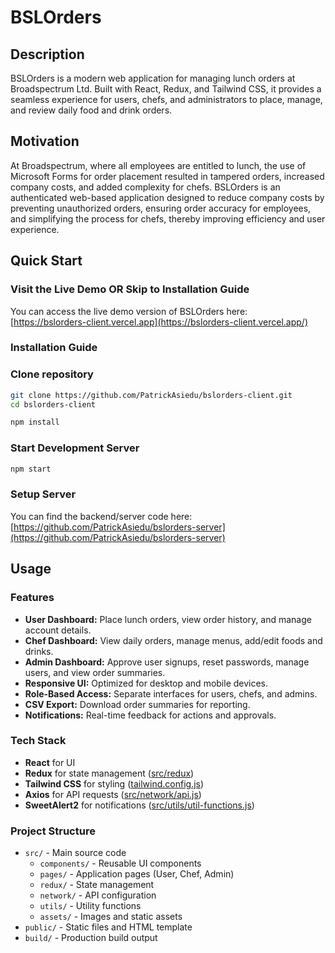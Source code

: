 # BSLOrders

## Description

BSLOrders is a modern web application for managing lunch orders at Broadspectrum Ltd. Built with React, Redux, and Tailwind CSS, it provides a seamless experience for users, chefs, and administrators to place, manage, and review daily food and drink orders.

## Motivation

At Broadspectrum, where all employees are entitled to lunch, the use of Microsoft Forms for order placement resulted in tampered orders, increased company costs, and added complexity for chefs. BSLOrders is an authenticated web-based application designed to reduce company costs by preventing unauthorized orders, ensuring order accuracy for employees, and simplifying the process for chefs, thereby improving efficiency and user experience.

## Quick Start

### Visit the Live Demo OR Skip to Installation Guide

You can access the live demo version of BSLOrders here:  
[https://bslorders-client.vercel.app](https://bslorders-client.vercel.app/)

### Installation Guide

### Clone repository

```bash
git clone https://github.com/PatrickAsiedu/bslorders-client.git
cd bslorders-client
```

```sh
npm install
```

### Start Development Server

```sh
npm start
```

### Setup Server

You can find the backend/server code here:  
[https://github.com/PatrickAsiedu/bslorders-server](https://github.com/PatrickAsiedu/bslorders-server)

## Usage

### Features

- **User Dashboard:** Place lunch orders, view order history, and manage account details.
- **Chef Dashboard:** View daily orders, manage menus, add/edit foods and drinks.
- **Admin Dashboard:** Approve user signups, reset passwords, manage users, and view order summaries.
- **Responsive UI:** Optimized for desktop and mobile devices.
- **Role-Based Access:** Separate interfaces for users, chefs, and admins.
- **CSV Export:** Download order summaries for reporting.
- **Notifications:** Real-time feedback for actions and approvals.

### Tech Stack

- **React** for UI
- **Redux** for state management ([src/redux](src/redux))
- **Tailwind CSS** for styling ([tailwind.config.js](tailwind.config.js))
- **Axios** for API requests ([src/network/api.js](src/network/api.js))
- **SweetAlert2** for notifications ([src/utils/util-functions.js](src/utils/util-functions.js))

### Project Structure

- `src/` - Main source code
  - `components/` - Reusable UI components
  - `pages/` - Application pages (User, Chef, Admin)
  - `redux/` - State management
  - `network/` - API configuration
  - `utils/` - Utility functions
  - `assets/` - Images and static assets
- `public/` - Static files and HTML template
- `build/` - Production build output
